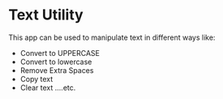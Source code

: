 # Text Utility
This app can be used to manipulate text in different ways like:
  * Convert to UPPERCASE
  * Convert to lowercase
  * Remove Extra Spaces
  * Copy text
  * Clear text ....etc.

